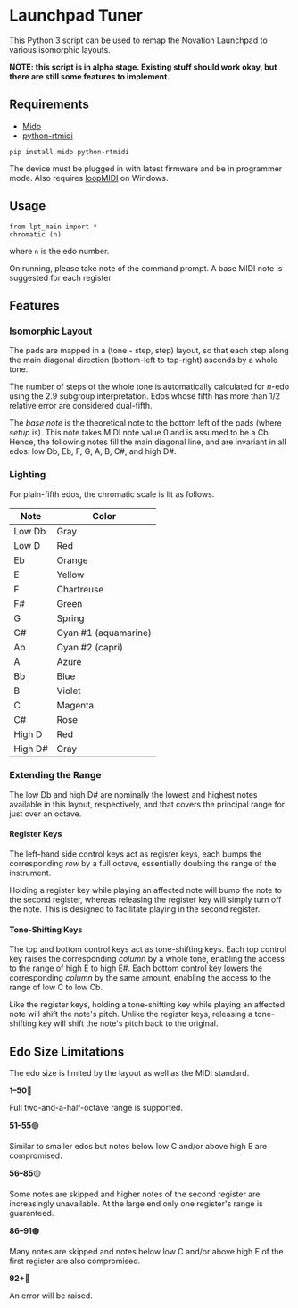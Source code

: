 # Launchpad Tuner

This Python 3 script can be used to remap the Novation Launchpad to various isomorphic layouts. 

**NOTE: this script is in alpha stage. Existing stuff should work okay, but there are still some features to implement.**

## Requirements

- [Mido](https://mido.readthedocs.io/)
- [python-rtmidi](https://spotlightkid.github.io/python-rtmidi/)

```
pip install mido python-rtmidi
```

The device must be plugged in with latest firmware and be in programmer mode. Also requires [loopMIDI](https://www.tobias-erichsen.de/software/loopmidi.html) on Windows. 

## Usage

```
from lpt_main import *
chromatic (n)
```
where `n` is the edo number. 

On running, please take note of the command prompt. A base MIDI note is suggested for each register. 

## Features
### Isomorphic Layout

The pads are mapped in a (tone - step, step) layout, so that each step along the main diagonal direction (bottom-left to top-right) ascends by a whole tone. 

The number of steps of the whole tone is automatically calculated for *n*-edo using the 2.9 subgroup interpretation. Edos whose fifth has more than 1/2 relative error are considered dual-fifth. 

The *base note* is the theoretical note to the bottom left of the pads (where *setup* is). This note takes MIDI note value 0 and is assumed to be a Cb. Hence, the following notes fill the main diagonal line, and are invariant in all edos: low Db, Eb, F, G, A, B, C#, and high D#. 

### Lighting

For plain-fifth edos, the chromatic scale is lit as follows. 

| Note    | Color                |
| ------- | -------------------- |
| Low Db  | Gray                 |
| Low D   | Red                  |
| Eb      | Orange               |
| E       | Yellow               |
| F       | Chartreuse           |
| F#      | Green                |
| G       | Spring               |
| G#      | Cyan #1 (aquamarine) |
| Ab      | Cyan #2 (capri)      |
| A       | Azure                |
| Bb      | Blue                 |
| B       | Violet               |
| C       | Magenta              |
| C#      | Rose                 |
| High D  | Red                  |
| High D# | Gray                 |

### Extending the Range

The low Db and high D# are nominally the lowest and highest notes available in this layout, respectively, and that covers the principal range for just over an octave. 

#### Register Keys

The left-hand side control keys act as register keys, each bumps the corresponding *row* by a full octave, essentially doubling the range of the instrument. 

Holding a register key while playing an affected note will bump the note to the second register, whereas releasing the register key will simply turn off the note. This is designed to facilitate playing in the second register. 

#### Tone-Shifting Keys

The top and bottom control keys act as tone-shifting keys. Each top control key raises the corresponding *column* by a whole tone, enabling the access to the range of high E to high E#. Each bottom control key lowers the corresponding *column* by the same amount, enabling the access to the range of low C to low Cb. 

Like the register keys, holding a tone-shifting key while playing an affected note will shift the note's pitch. Unlike the register keys, releasing a tone-shifting key will shift the note's pitch back to the original. 

## Edo Size Limitations

The edo size is limited by the layout as well as the MIDI standard. 

**1–50**:large_blue_circle:

Full two-and-a-half-octave range is supported.

**51–55**:green_circle:

Similar to smaller edos but notes below low C and/or above high E are compromised. 

**56–85**:yellow_circle:

Some notes are skipped and higher notes of the second register are increasingly unavailable. At the large end only one register's range is guaranteed. 

**86–91**:orange_circle:

Many notes are skipped and notes below low C and/or above high E of the first register are also compromised. 

**92+**:red_circle:

An error will be raised. 
